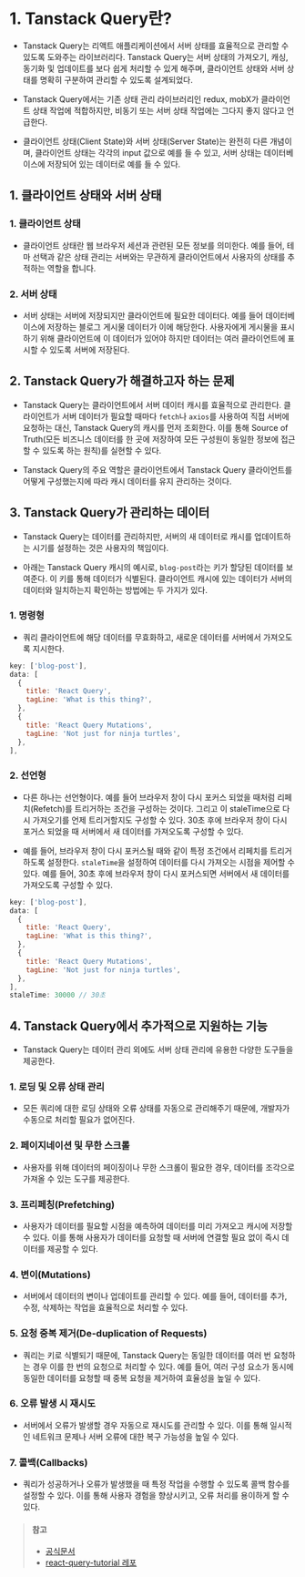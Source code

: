 # 1. Tanstack Query란?

- Tanstack Query는 리액트 애플리케이션에서 서버 상태를 효율적으로 관리할 수 있도록 도와주는 라이브러리다. Tanstack Query는 서버 상태의 가져오기, 캐싱, 동기화 및 업데이트를 보다 쉽게 처리할 수 있게 해주며, 클라이언트 상태와 서버 상태를 명확히 구분하여 관리할 수 있도록 설계되었다.

- Tanstack Query에서는 기존 상태 관리 라이브러리인 redux, mobX가 클라이언트 상태 작업에 적합하지만, 비동기 또는 서버 상태 작업에는 그다지 좋지 않다고 언급한다.

- 클라이언트 상태(Client State)와 서버 상태(Server State)는 완전히 다른 개념이며, 클라이언트 상태는 각각의 input 값으로 예를 들 수 있고, 서버 상태는 데이터베이스에 저장되어 있는 데이터로 예를 들 수 있다.

## 1. 클라이언트 상태와 서버 상태

### 1. 클라이언트 상태

- 클라이언트 상태란 웹 브라우저 세션과 관련된 모든 정보를 의미한다. 예를 들어, 테마 선택과 같은 상태 관리는 서버와는 무관하게 클라이언트에서 사용자의 상태를 추적하는 역할을 합니다.

### 2. 서버 상태

- 서버 상태는 서버에 저장되지만 클라이언트에 필요한 데이터다. 예를 들어 데이터베이스에 저장하는 블로그 게시물 데이터가 이에 해당한다. 사용자에게 게시물을 표시하기 위해 클라이언트에 이 데이터가 있어야 하지만 데이터는 여러 클라이언트에 표시할 수 있도록 서버에 저장된다.

## 2. Tanstack Query가 해결하고자 하는 문제

- Tanstack Query는 클라이언트에서 서버 데이터 캐시를 효율적으로 관리한다. 클라이언트가 서버 데이터가 필요할 때마다 `fetch`나 `axios`를 사용하여 직접 서버에 요청하는 대신, Tanstack Query의 캐시를 먼저 조회한다. 이를 통해 Source of Truth(모든 비즈니스 데이터를 한 곳에 저장하여 모든 구성원이 동일한 정보에 접근할 수 있도록 하는 원칙)를 실현할 수 있다.

- Tanstack Query의 주요 역할은 클라이언트에서 Tanstack Query 클라이언트를 어떻게 구성했는지에 따라 캐시 데이터를 유지 관리하는 것이다.

## 3. Tanstack Query가 관리하는 데이터

- Tanstack Query는 데이터를 관리하지만, 서버의 새 데이터로 캐시를 업데이트하는 시기를 설정하는 것은 사용자의 책임이다.

- 아래는 Tanstack Query 캐시의 예시로, `blog-post`라는 키가 할당된 데이터를 보여준다. 이 키를 통해 데이터가 식별된다. 클라이언트 캐시에 있는 데이터가 서버의 데이터와 일치하는지 확인하는 방법에는 두 가지가 있다.

### 1. 명령형

- 쿼리 클라이언트에 해당 데이터를 무효화하고, 새로운 데이터를 서버에서 가져오도록 지시한다.

```javascript
key: ['blog-post'],
data: [
  {
    title: 'React Query',
    tagLine: 'What is this thing?',
  },
  {
    title: 'React Query Mutations',
    tagLine: 'Not just for ninja turtles',
  },
],
```

### 2. 선언형

- 다른 하나는 선언형이다. 예를 들어 브라우저 창이 다시 포커스 되었을 때처럼 리페치(Refetch)를 트리거하는 조건을 구성하는 것이다. 그리고 이 staleTime으로 다시 가져오기를 언제 트리거할지도 구성할 수 있다. 30초 후에 브라우저 창이 다시 포거스 되었을 때 서버에서 새 데이터를 가져오도록 구성할 수 있다.

- 예를 들어, 브라우저 창이 다시 포커스될 때와 같이 특정 조건에서 리페치를 트리거하도록 설정한다. `staleTime`을 설정하여 데이터를 다시 가져오는 시점을 제어할 수 있다. 예를 들어, 30초 후에 브라우저 창이 다시 포커스되면 서버에서 새 데이터를 가져오도록 구성할 수 있다.

```javascript
key: ['blog-post'],
data: [
  {
    title: 'React Query',
    tagLine: 'What is this thing?',
  },
  {
    title: 'React Query Mutations',
    tagLine: 'Not just for ninja turtles',
  },
],
staleTime: 30000 // 30초
```

## 4. Tanstack Query에서 추가적으로 지원하는 기능

- Tanstack Query는 데이터 관리 외에도 서버 상태 관리에 유용한 다양한 도구들을 제공한다.

### 1. 로딩 및 오류 상태 관리

- 모든 쿼리에 대한 로딩 상태와 오류 상태를 자동으로 관리해주기 때문에, 개발자가 수동으로 처리할 필요가 없어진다.

### 2. 페이지네이션 및 무한 스크롤

- 사용자를 위해 데이터의 페이징이나 무한 스크롤이 필요한 경우, 데이터를 조각으로 가져올 수 있는 도구를 제공한다.

### 3. 프리페칭(Prefetching)

- 사용자가 데이터를 필요할 시점을 예측하여 데이터를 미리 가져오고 캐시에 저장할 수 있다. 이를 통해 사용자가 데이터를 요청할 때 서버에 연결할 필요 없이 즉시 데이터를 제공할 수 있다.

### 4. 변이(Mutations)

- 서버에서 데이터의 변이나 업데이트를 관리할 수 있다. 예를 들어, 데이터를 추가, 수정, 삭제하는 작업을 효율적으로 처리할 수 있다.

### 5. 요청 중복 제거(De-duplication of Requests)

- 쿼리는 키로 식별되기 때문에, Tanstack Query는 동일한 데이터를 여러 번 요청하는 경우 이를 한 번의 요청으로 처리할 수 있다. 예를 들어, 여러 구성 요소가 동시에 동일한 데이터를 요청할 때 중복 요청을 제거하여 효율성을 높일 수 있다.

### 6. 오류 발생 시 재시도

- 서버에서 오류가 발생할 경우 자동으로 재시도를 관리할 수 있다. 이를 통해 일시적인 네트워크 문제나 서버 오류에 대한 복구 가능성을 높일 수 있다.

### 7. 콜백(Callbacks)

- 쿼리가 성공하거나 오류가 발생했을 때 특정 작업을 수행할 수 있도록 콜백 함수를 설정할 수 있다. 이를 통해 사용자 경험을 향상시키고, 오류 처리를 용이하게 할 수 있다.

> #### 참고
>
> - [공식문서](https://tanstack.com/query/latest/docs/framework/react/overview)
> - [react-query-tutorial 레포](https://github.com/ssi02014/react-query-tutorial?tab=readme-ov-file#react-query-%EA%B8%B0%EB%B3%B8-%EC%84%A4%EC%A0%95)
